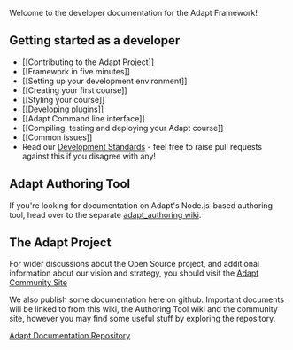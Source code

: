 Welcome to the developer documentation for the Adapt Framework! 

## Getting started as a developer
* [[Contributing to the Adapt Project]]
* [[Framework in five minutes]]
* [[Setting up your development environment]]
* [[Creating your first course]]
* [[Styling your course]]
* [[Developing plugins]]
* [[Adapt Command line interface]]
* [[Compiling, testing and deploying your Adapt course]]
* [[Common issues]]
* Read our [Development Standards](/adaptlearning/documentation/blob/master/01_cross_workstream/developer_requirements.md) - feel free to raise pull requests against this if you disagree with any!

## Adapt Authoring Tool
If you're looking for documentation on Adapt's Node.js-based authoring tool, head over to the separate [adapt_authoring wiki](/adaptlearning/adapt_authoring/wiki).

## The Adapt Project 
For wider discussions about the Open Source project, and additional information about our vision and strategy, you should visit the [Adapt Community Site](https://community.adaptlearning.org/)

We also publish some documentation here on github.  Important documents will be linked to from this wiki, the Authoring Tool wiki and the community site, however you may find some useful stuff by exploring the repository.

[Adapt Documentation Repository](/adaptlearning/documentation)